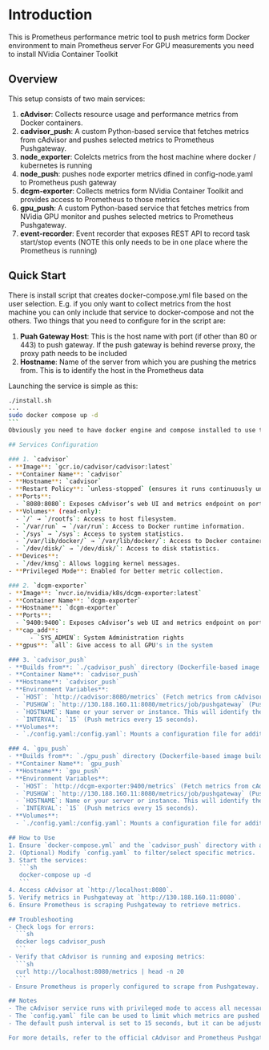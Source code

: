 # Introduction
This is Prometheus performance metric tool to push metrics form Docker environment to main Prometheus server
For GPU measurements you need to install NVidia Container Toolkit

## Overview
This setup consists of two main services:
1. **cAdvisor**: Collects resource usage and performance metrics from Docker containers.
2. **cadvisor_push**: A custom Python-based service that fetches metrics from cAdvisor and pushes selected metrics to Prometheus Pushgateway.
3. **node_exporter**: Colelcts metrics from the host machine where docker / kubernetes is running 
4. **node_push**: pushes node exporter metrics dfined in config-node.yaml to Prometheus push gateway
5. **dcgm-exporter**: Collects metrics form NVidia Container Toolkit and provides access to Prometheus to those metrics
6. **gpu_push**: A custom Python-based service that fetches metrics from NVidia GPU monitor  and pushes selected metrics to Prometheus Pushgateway.
7. **event-recorder**: Event recorder that exposes REST API to record task start/stop events (NOTE this only needs to be in one place where the Prometheus is running)


## Quick Start
There is install script that creates docker-compose.yml file based on the user selection. E.g. if you only want to collect metrics from the host machine you can only include that 
service to docker-compose and not the others. Two things that you need to configure for in the script are:
1. **Puah Gateway Host**: This is the host name with port (if other than 80 or 443) to push gateway. If the push gateway is behind reverse proxy, the proxy path needs to be included
2. **Hostname**: Name of the server from which you are pushing the metrics from. This is to identify the host in the Prometheus data

Launching the service is simple as this:
````bash
./install.sh
...
sudo docker compose up -d
```
Obviously you need to have docker engine and compose installed to use the install script system. Sudo may or may not be needed depending on how the Docker environment is setup at the host machine.

## Services Configuration

### 1. `cadvisor`
- **Image**: `gcr.io/cadvisor/cadvisor:latest`
- **Container Name**: `cadvisor`
- **Hostname**: `cadvisor`
- **Restart Policy**: `unless-stopped` (ensures it runs continuously unless manually stopped)
- **Ports**:
  - `8080:8080`: Exposes cAdvisor’s web UI and metrics endpoint on port 8080.
- **Volumes** (read-only):
  - `/` → `/rootfs`: Access to host filesystem.
  - `/var/run` → `/var/run`: Access to Docker runtime information.
  - `/sys` → `/sys`: Access to system statistics.
  - `/var/lib/docker/` → `/var/lib/docker/`: Access to Docker container data.
  - `/dev/disk/` → `/dev/disk/`: Access to disk statistics.
- **Devices**:
  - `/dev/kmsg`: Allows logging kernel messages.
- **Privileged Mode**: Enabled for better metric collection.

### 2. `dcgm-exporter`
- **Image**: `nvcr.io/nvidia/k8s/dcgm-exporter:latest`
- **Container Name**: `dcgm-exporter`
- **Hostname**: `dcgm-exporter`
- **Ports**:
  - `9400:9400`: Exposes cAdvisor’s web UI and metrics endpoint on port 8080.
- **cap_add**:
      - `SYS_ADMIN`: System Administration rights
- **gpus**: `all`: Give access to all GPU's in the system

### 3. `cadvisor_push`
- **Builds from**: `./cadvisor_push` directory (Dockerfile-based image build).
- **Container Name**: `cadvisor_push`
- **Hostname**: `cadvisor_push`
- **Environment Variables**:
  - `HOST`: `http://cadvisor:8080/metrics` (Fetch metrics from cAdvisor).
  - `PUSHGW`: `http://130.188.160.11:8080/metrics/job/pushgateway` (Push metrics to Prometheus Pushgateway).
  - `HOSTNAME`: Name or your server or instance. This will identify the machine at the prometheus data.
  - `INTERVAL`: `15` (Push metrics every 15 seconds).
- **Volumes**:
  - `./config.yaml:/config.yaml`: Mounts a configuration file for additional settings.

### 4. `gpu_push`
- **Builds from**: `./gpu_push` directory (Dockerfile-based image build).
- **Container Name**: `gpu_push`
- **Hostname**: `gpu_push`
- **Environment Variables**:
  - `HOST`: `http://dcgm-exporter:9400/metrics` (Fetch metrics from cAdvisor).
  - `PUSHGW`: `http://130.188.160.11:8080/metrics/job/pushgateway` (Push metrics to Prometheus Pushgateway).
  - `HOSTNAME`: Name or your server or instance. This will identify the machine at the prometheus data.
  - `INTERVAL`: `15` (Push metrics every 15 seconds).
- **Volumes**:
  - `./config.yaml:/config.yaml`: Mounts a configuration file for additional settings.

## How to Use
1. Ensure `docker-compose.yml` and the `cadvisor_push` directory with a `Dockerfile` are present.
2. (Optional) Modify `config.yaml` to filter/select specific metrics.
3. Start the services:
   ```sh
   docker-compose up -d
   ```
4. Access cAdvisor at `http://localhost:8080`.
5. Verify metrics in Pushgateway at `http://130.188.160.11:8080`.
6. Ensure Prometheus is scraping Pushgateway to retrieve metrics.

## Troubleshooting
- Check logs for errors:
  ```sh
  docker logs cadvisor_push
  ```
- Verify that cAdvisor is running and exposing metrics:
  ```sh
  curl http://localhost:8080/metrics | head -n 20
  ```
- Ensure Prometheus is properly configured to scrape from Pushgateway.

## Notes
- The cAdvisor service runs with privileged mode to access all necessary system metrics.
- The `config.yaml` file can be used to limit which metrics are pushed to Pushgateway.
- The default push interval is set to 15 seconds, but it can be adjusted via the `INTERVAL` environment variable.

For more details, refer to the official cAdvisor and Prometheus Pushgateway documentation.


